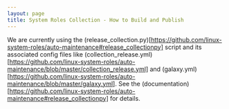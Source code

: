 ```yaml
---
layout: page
title: System Roles Collection - How to Build and Publish
---
```

We are currently using the
(release_collection.py)[https://github.com/linux-system-roles/auto-maintenance#release_collectionpy]
script and its associated config files like
(collection_release.yml)[https://github.com/linux-system-roles/auto-maintenance/blob/master/collection_release.yml]
and
(galaxy.yml)[https://github.com/linux-system-roles/auto-maintenance/blob/master/galaxy.yml].
See the
(documentation)[https://github.com/linux-system-roles/auto-maintenance#release_collectionpy]
for details.
